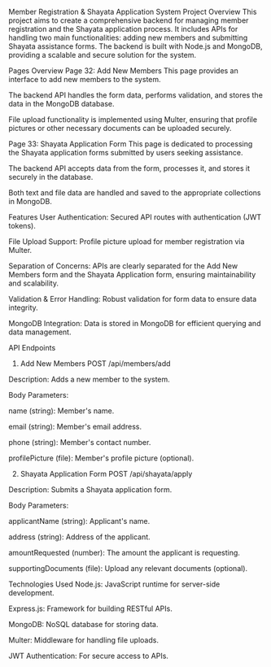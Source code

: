 Member Registration & Shayata Application System
Project Overview
This project aims to create a comprehensive backend for managing member registration and the Shayata application process. It includes APIs for handling two main functionalities: adding new members and submitting Shayata assistance forms. The backend is built with Node.js and MongoDB, providing a scalable and secure solution for the system.

Pages Overview
Page 32: Add New Members
This page provides an interface to add new members to the system.

The backend API handles the form data, performs validation, and stores the data in the MongoDB database.

File upload functionality is implemented using Multer, ensuring that profile pictures or other necessary documents can be uploaded securely.

Page 33: Shayata Application Form
This page is dedicated to processing the Shayata application forms submitted by users seeking assistance.

The backend API accepts data from the form, processes it, and stores it securely in the database.

Both text and file data are handled and saved to the appropriate collections in MongoDB.

Features
User Authentication: Secured API routes with authentication (JWT tokens).

File Upload Support: Profile picture upload for member registration via Multer.

Separation of Concerns: APIs are clearly separated for the Add New Members form and the Shayata Application form, ensuring maintainability and scalability.

Validation & Error Handling: Robust validation for form data to ensure data integrity.

MongoDB Integration: Data is stored in MongoDB for efficient querying and data management.

API Endpoints
1. Add New Members
POST /api/members/add

Description: Adds a new member to the system.

Body Parameters:

name (string): Member's name.

email (string): Member's email address.

phone (string): Member's contact number.

profilePicture (file): Member's profile picture (optional).

2. Shayata Application Form
POST /api/shayata/apply

Description: Submits a Shayata application form.

Body Parameters:

applicantName (string): Applicant's name.

address (string): Address of the applicant.

amountRequested (number): The amount the applicant is requesting.

supportingDocuments (file): Upload any relevant documents (optional).

Technologies Used
Node.js: JavaScript runtime for server-side development.

Express.js: Framework for building RESTful APIs.

MongoDB: NoSQL database for storing data.

Multer: Middleware for handling file uploads.

JWT Authentication: For secure access to APIs.
